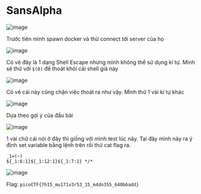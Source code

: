 # SansAlpha

![image](https://github.com/wdchocopie/CTF-learning/assets/81132394/8c0b9d95-cea3-4bea-9f56-a9e37d6ebcbb)

Trước tiên mình spawn docker và thử connect tới server của họ

![image](https://github.com/wdchocopie/CTF-learning/assets/81132394/738b18d7-2d38-4e2b-ac68-e21353d2688a)

Có vẻ đây là 1 dạng Shell Escape nhưng mình không thể sử dụng kí tự. Mình sẽ thử với `$(0)` để thoát khỏi cái shell giả này

![image](https://github.com/wdchocopie/CTF-learning/assets/81132394/2f37022d-7392-407b-8acd-5cd82304dc22)

Có vẻ cái này cũng chặn việc thoát ra như vậy. Mình thử 1 vài kí tự khác

![image](https://github.com/wdchocopie/CTF-learning/assets/81132394/2fd0704f-c9cb-4a55-92c6-81df8ac9b9a4)

Dựa theo gợi ý của đầu bài

![image](https://github.com/wdchocopie/CTF-learning/assets/81132394/e9bd6a88-d532-410c-bef4-9048479599ca)

1 vài chữ cái nói ở đây thì giống với mình test lúc nãy. Tại đây mình nảy ra ý định set variable bằng lệnh trên rồi thử cat flag ra.

```
_1=(~)
${_1:6:1}${_1:12:1}${_1:7:1} */*
```

![image](https://github.com/wdchocopie/CTF-learning/assets/81132394/fcae63d5-2039-4567-b928-3b1f71c92910)

Flag: `picoCTF{7h15_mu171v3r53_15_m4dn355_640b6add}`
